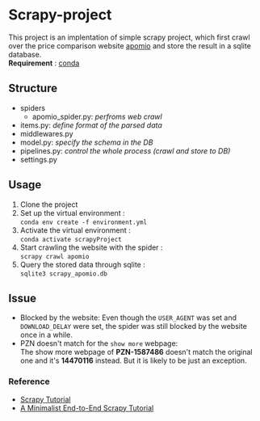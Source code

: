 # Scrapy-project
This project is an implentation of simple scrapy project, which first crawl over the price comparison website [apomio](https://www.apomio.de) and store the result in a sqlite database.\
**Requirement** : [conda](https://docs.conda.io/en/latest/)
## Structure
- spiders
  - apomio_spider.py: *perfroms web crawl*
- items.py: *define format of the parsed data*
- middlewares.py
- model.py: *specify the schema in the DB*
- pipelines.py: *control the whole process (crawl and store to DB)*
- settings.py
## Usage
1. Clone the project
2. Set up the virtual environment :\
  `conda env create -f environment.yml`
3. Activate the virtual environment :\
  `conda activate scrapyProject`
4. Start crawling the website with the spider :\
  `scrapy crawl apomio`
5. Query the stored data through sqlite :\
  `sqlite3 scrapy_apomio.db`
## Issue
- Blocked by the website: Even though the `USER_AGENT` was set and `DOWNLOAD_DELAY` were set, the spider was still blocked by the website once in a while.
- PZN doesn't match for the `show more` webpage: \
  The show more webpage of **PZN-1587486** doesn't match the original one and it's **14470116** instead. But it is likely to be just an exception.
### Reference
- [Scrapy Tutorial](https://docs.scrapy.org/en/latest/intro/tutorial.html)
- [A Minimalist End-to-End Scrapy Tutorial](https://towardsdatascience.com/a-minimalist-end-to-end-scrapy-tutorial-part-i-11e350bcdec0)

